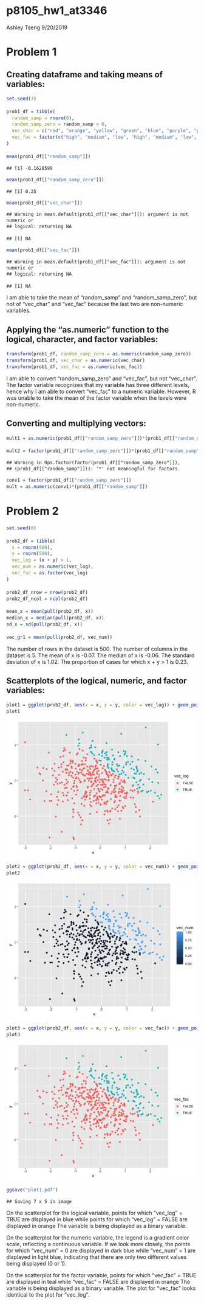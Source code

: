 p8105\_hw1\_at3346
================
Ashley Tseng
9/20/2019

# Problem 1

## Creating dataframe and taking means of variables:

``` r
set.seed(7)

prob1_df = tibble(
  random_samp = rnorm(8),
  random_samp_zero = random_samp > 0,
  vec_char = c("red", "orange", "yellow", "green", "blue", "purple", "pink", "black"),
  vec_fac = factor(c("high", "medium", "low", "high", "medium", "low", "high", "medium"))
)

mean(prob1_df[["random_samp"]])
```

    ## [1] -0.1628599

``` r
mean(prob1_df[["random_samp_zero"]])
```

    ## [1] 0.25

``` r
mean(prob1_df[["vec_char"]])
```

    ## Warning in mean.default(prob1_df[["vec_char"]]): argument is not numeric or
    ## logical: returning NA

    ## [1] NA

``` r
mean(prob1_df[["vec_fac"]])
```

    ## Warning in mean.default(prob1_df[["vec_fac"]]): argument is not numeric or
    ## logical: returning NA

    ## [1] NA

I am able to take the mean of “random\_samp” and “random\_samp\_zero”,
but not of “vec\_char” and “vec\_fac” because the last two are
non-numeric
variables.

## Applying the “as.numeric” function to the logical, character, and factor variables:

``` r
transform(prob1_df, random_samp_zero = as.numeric(random_samp_zero))
transform(prob1_df, vec_char = as.numeric(vec_char)
transform(prob1_df, vec_fac = as.numeric(vec_fac))
```

I am able to convert “random\_samp\_zero” and “vec\_fac”, but not
“vec\_char”. The factor variable recognizes that my variable has three
different levels, hence why I am able to convert “vec\_fac” to a numeric
variable. However, R was unable to take the mean of the factor variable
when the levels were
non-numeric.

## Converting and multiplying vectors:

``` r
mult1 = as.numeric(prob1_df[["random_samp_zero"]])*(prob1_df[["random_samp"]])

mult2 = factor(prob1_df[["random_samp_zero"]])*(prob1_df[["random_samp"]])
```

    ## Warning in Ops.factor(factor(prob1_df[["random_samp_zero"]]),
    ## (prob1_df[["random_samp"]])): '*' not meaningful for factors

``` r
conv1 = factor(prob1_df[["random_samp_zero"]])
mult = as.numeric(conv1)*(prob1_df[["random_samp"]])
```

# Problem 2

``` r
set.seed(8)

prob2_df = tibble(
  x = rnorm(500),
  y = rnorm(500),
  vec_log = (x + y) > 1,
  vec_num = as.numeric(vec_log),
  vec_fac = as.factor(vec_log)
)

prob2_df_nrow = nrow(prob2_df)
prob2_df_ncol = ncol(prob2_df)

mean_x = mean(pull(prob2_df, x)) 
median_x = median(pull(prob2_df, x)) 
sd_x = sd(pull(prob2_df, x)) 

vec_gr1 = mean(pull(prob2_df, vec_num))
```

The number of rows in the dataset is 500. The number of columns in the
dataset is 5. The mean of x is -0.07. The median of x is -0.06. The
standard deviation of x is 1.02. The proportion of cases for which x + y
\> 1 is
0.23.

## Scatterplots of the logical, numeric, and factor variables:

``` r
plot1 = ggplot(prob2_df, aes(x = x, y = y, color = vec_log)) + geom_point()
plot1
```

![](p8105_hw1_at3346_files/figure-gfm/problem_2_scatterplots-1.png)<!-- -->

``` r
plot2 = ggplot(prob2_df, aes(x = x, y = y, color = vec_num)) + geom_point()
plot2
```

![](p8105_hw1_at3346_files/figure-gfm/problem_2_scatterplots-2.png)<!-- -->

``` r
plot3 = ggplot(prob2_df, aes(x = x, y = y, color = vec_fac)) + geom_point()
plot3
```

![](p8105_hw1_at3346_files/figure-gfm/problem_2_scatterplots-3.png)<!-- -->

``` r
ggsave("plot1.pdf")
```

    ## Saving 7 x 5 in image

On the scatterplot for the logical variable, points for which “vec\_log”
= TRUE are displayed in blue while points for which “vec\_log” = FALSE
are displayed in orange The variable is being displayed as a binary
variable.

On the scatterplot for the numeric variable, the legend is a gradient
color scale, reflecting a continuous variable. If we look more closely,
the points for which “vec\_num” = 0 are displayed in dark blue while
“vec\_num” = 1 are displayed in light blue, indicating that there are
only two different values being displayed (0 or 1).

On the scatterplot for the factor variable, points for which “vec\_fac”
= TRUE are displayed in teal while “vec\_fac” = FALSE are displayed in
orange The variable is being displayed as a binary variable. The plot
for “vec\_fac” looks identical to the plot for “vec\_log”.
